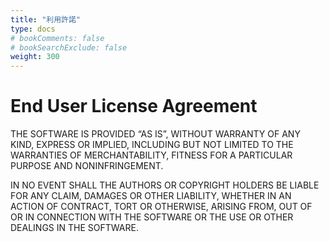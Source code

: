 ```yaml
---
title: "利用許諾"
type: docs
# bookComments: false
# bookSearchExclude: false
weight: 300
---
```


 # End User License Agreement

THE SOFTWARE IS PROVIDED “AS IS”, WITHOUT WARRANTY OF ANY KIND, EXPRESS OR IMPLIED, INCLUDING
BUT NOT LIMITED TO THE WARRANTIES OF MERCHANTABILITY, FITNESS FOR A PARTICULAR PURPOSE AND
NONINFRINGEMENT.

IN NO EVENT SHALL THE AUTHORS OR COPYRIGHT HOLDERS BE LIABLE FOR ANY CLAIM, DAMAGES OR OTHER
LIABILITY, WHETHER IN AN ACTION OF CONTRACT, TORT OR OTHERWISE, ARISING FROM, OUT OF OR IN
CONNECTION WITH THE SOFTWARE OR THE USE OR OTHER DEALINGS IN THE SOFTWARE.
